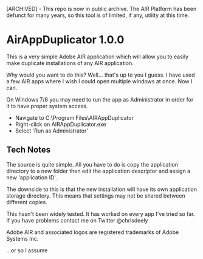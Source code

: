 [ARCHIVED] - This repo is now in public archive. The AIR Platform has been defunct for many years, so this tool is of limited, if any, utility at this time.

AirAppDuplicator 1.0.0
======================

This is a very simple Adobe AIR application which will allow you to easily 
make duplicate installations of any AIR application.

Why would you want to do this?  Well... that's up to you I guess. I have 
used a few AIR apps where I wish I could open multiple windows at once. Now 
I can.

On Windows 7/8 you may need to run the app as Administrator in order for it to have proper system access.
- Navigate to C:\Program Files\AIRAppDuplicator
- Right-click on AIRAppDuplicator.exe
- Select 'Run as Administrator'

Tech Notes
----------

The source is quite simple.  All you have to do is copy the application 
directory to a new folder then edit the application descriptor and assign a 
new 'application ID'.

The downside to this is that the new installation will have its own 
application storage directory.  This means that settings may not be shared 
between different copies.

This hasn't been widely tested. It has worked on every app I've tried so far.
If you have problems contact me on Twitter @chrisdeely

Adobe AIR and associated logos are registered trademarks of Adobe Systems Inc.

...or so I assume
